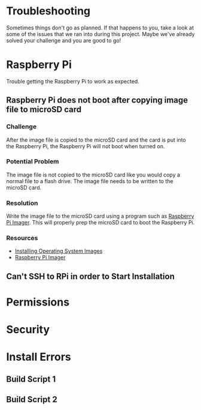 # Troubleshooting
Sometimes things don't go as planned. If that happens to you, take a look at some of the issues that we ran into during this project. Maybe we've already solved your challenge and you are good to go!

# Raspberry Pi
Trouble getting the Raspberry Pi to work as expected.
## Raspberry Pi does not boot after copying image file to microSD card
### **Challenge**
After the image file is copied to the microSD card and the card is put into the Raspberry Pi, the Raspberry Pi will not boot when turned on.
### **Potential Problem**
The image file is not copied to the microSD card like you would copy a normal file to a flash drive. The image file needs to be written to the microSD card.
### **Resolution**
Write the image file to the microSD card using a program such as [Raspberry Pi Imager](https://www.raspberrypi.org/downloads/). This will properly prep the microSD card to boot the Raspberry Pi.
### **Resources**
* [Installing Operating System Images](https://www.raspberrypi.org/documentation/installation/installing-images/README.md)
* [Raspberry Pi Imager](https://www.raspberrypi.org/downloads/)

## Can't SSH to RPi in order to Start Installation

# Permissions

# Security

# Install Errors
## Build Script 1

## Build Script 2
